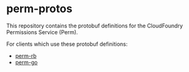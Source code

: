 # perm-protos

This repository contains the protobuf definitions for the CloudFoundry
Permissions Service (Perm).

For clients which use these protobuf definitions:

- [perm-rb](https://code.cloudfoundry.org/perm-rb)
- [perm-go](https://code.cloudfoundry.org/perm/pkg/perm)
